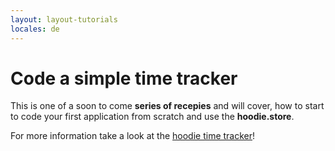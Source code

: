 ```yaml
---
layout: layout-tutorials
locales: de
---
```


# Code a simple time tracker

This is one of a soon to come **series of recepies** and will cover, how to start to code your first application from scratch and use the **hoodie.store**.

For more information take a look at the <a href ="https://github.com/zoepage/hoodie-timetracking" target="_blank">hoodie time tracker</a>!
